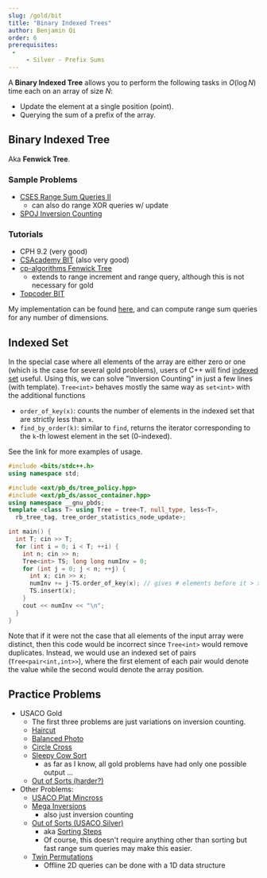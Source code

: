 ```yaml
---
slug: /gold/bit
title: "Binary Indexed Trees"
author: Benjamin Qi
order: 6
prerequisites: 
 - 
     - Silver - Prefix Sums
---
```


A **Binary Indexed Tree** allows you to perform the following tasks in $O(\log N)$ time each on an array of size $N$:

 - Update the element at a single position (point).
 - Querying the sum of a prefix of the array.

<!-- END DESCRIPTION -->

## Binary Indexed Tree

Aka **Fenwick Tree**.

### Sample Problems

  * [CSES Range Sum Queries II](https://cses.fi/problemset/task/1648)
    * can also do range XOR queries w/ update
  * [SPOJ Inversion Counting](https://www.spoj.com/problems/INVCNT/)

### Tutorials

  * CPH 9.2 (very good)
  * [CSAcademy BIT](https://csacademy.com/lesson/fenwick_trees) (also very good)
  * [cp-algorithms Fenwick Tree](https://cp-algorithms.com/data_structures/fenwick.html)
    * extends to range increment and range query, although this is not necessary for gold
  * [Topcoder BIT](https://www.topcoder.com/community/data-science/data-science-tutorials/binary-indexed-trees/)

My implementation can be found [here](https://github.com/bqi343/USACO/blob/master/Implementations/content/data-structures/1D%20Range%20Queries%20(9.2)/BIT%20(9.2).h), and can compute range sum queries for any number of dimensions.

## Indexed Set

In the special case where all elements of the array are either zero or one (which is the case for several gold problems), users of C++ will find [indexed set](https://github.com/bqi343/USACO/blob/master/Implementations/content/data-structures/STL%20(5)/IndexedSet.h) useful. Using this, we can solve "Inversion Counting" in just a few lines (with template). `Tree<int>` behaves mostly the same way as `set<int>` with the additional functions 

   * `order_of_key(x)`: counts the number of elements in the indexed set that are strictly less than `x`. 
   * `find_by_order(k)`: similar to `find`, returns the iterator corresponding to the `k`-th lowest element in the set (0-indexed).

See the link for more examples of usage.

```cpp
#include <bits/stdc++.h>
using namespace std;

#include <ext/pb_ds/tree_policy.hpp>
#include <ext/pb_ds/assoc_container.hpp>
using namespace __gnu_pbds;
template <class T> using Tree = tree<T, null_type, less<T>, 
  rb_tree_tag, tree_order_statistics_node_update>; 

int main() {
  int T; cin >> T;
  for (int i = 0; i < T; ++i) {
    int n; cin >> n;
    Tree<int> TS; long long numInv = 0;
    for (int j = 0; j < n; ++j) { 
      int x; cin >> x;
      numInv += j-TS.order_of_key(x); // gives # elements before it > x
      TS.insert(x);
    }
    cout << numInv << "\n";
  }
}
```

Note that if it were not the case that all elements of the input array were distinct, then this code would be incorrect since `Tree<int>` would remove duplicates. Instead, we would use an indexed set of pairs (`Tree<pair<int,int>>`), where the first element of each pair would denote the value while the second would denote the array position.

## Practice Problems

* USACO Gold
  * The first three problems are just variations on inversion counting.
  * [Haircut](http://www.usaco.org/index.php?page=viewproblem2&cpid=1041)
  * [Balanced Photo](http://www.usaco.org/index.php?page=viewproblem2&cpid=693)
  * [Circle Cross](http://www.usaco.org/index.php?page=viewproblem2&cpid=719)
  * [Sleepy Cow Sort](http://usaco.org/index.php?page=viewproblem2&cpid=898)
    * as far as I know, all gold problems have had only one possible output ...
  * [Out of Sorts (harder?)](http://www.usaco.org/index.php?page=viewproblem2&cpid=837)
* Other Problems:
  * [USACO Plat Mincross](http://www.usaco.org/index.php?page=viewproblem2&cpid=720)
  * [Mega Inversions](https://open.kattis.com/problems/megainversions)
    * also just inversion counting
  * [Out of Sorts (USACO Silver)](http://usaco.org/index.php?page=viewproblem2&cpid=834)
    * aka [Sorting Steps](https://csacademy.com/contest/round-42/task/sorting-steps/) [](42)
    * Of course, this doesn't require anything other than sorting but fast range sum queries may make this easier.
  * [Twin Permutations](https://www.hackerearth.com/practice/data-structures/advanced-data-structures/fenwick-binary-indexed-trees/practice-problems/algorithm/mancunian-and-twin-permutations-d988930c/description/)
    * Offline 2D queries can be done with a 1D data structure